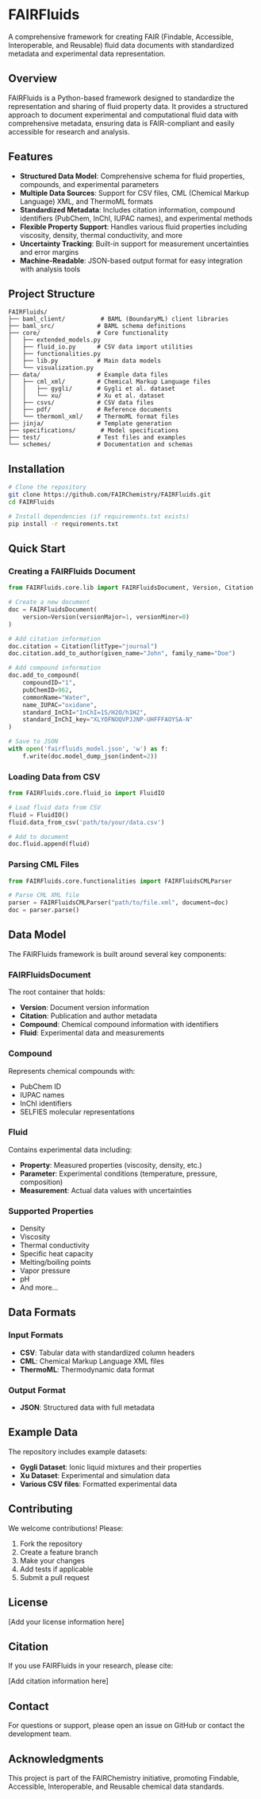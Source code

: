 # FAIRFluids

A comprehensive framework for creating FAIR (Findable, Accessible, Interoperable, and Reusable) fluid data documents with standardized metadata and experimental data representation.

## Overview

FAIRFluids is a Python-based framework designed to standardize the representation and sharing of fluid property data. It provides a structured approach to document experimental and computational fluid data with comprehensive metadata, ensuring data is FAIR-compliant and easily accessible for research and analysis.

## Features

- **Structured Data Model**: Comprehensive schema for fluid properties, compounds, and experimental parameters
- **Multiple Data Sources**: Support for CSV files, CML (Chemical Markup Language) XML, and ThermoML formats
- **Standardized Metadata**: Includes citation information, compound identifiers (PubChem, InChI, IUPAC names), and experimental methods
- **Flexible Property Support**: Handles various fluid properties including viscosity, density, thermal conductivity, and more
- **Uncertainty Tracking**: Built-in support for measurement uncertainties and error margins
- **Machine-Readable**: JSON-based output format for easy integration with analysis tools

## Project Structure

```
FAIRFluids/
├── baml_client/          # BAML (BoundaryML) client libraries
├── baml_src/            # BAML schema definitions
├── core/                # Core functionality
│   ├── extended_models.py
│   ├── fluid_io.py      # CSV data import utilities
│   ├── functionalities.py
│   ├── lib.py           # Main data models
│   └── visualization.py
├── data/                # Example data files
│   ├── cml_xml/         # Chemical Markup Language files
│   │   ├── gygli/       # Gygli et al. dataset
│   │   └── xu/          # Xu et al. dataset
│   ├── csvs/            # CSV data files
│   ├── pdf/             # Reference documents
│   └── thermoml_xml/    # ThermoML format files
├── jinja/               # Template generation
├── specifications/       # Model specifications
├── test/                # Test files and examples
└── schemes/             # Documentation and schemas
```

## Installation

```bash
# Clone the repository
git clone https://github.com/FAIRChemistry/FAIRFluids.git
cd FAIRFluids

# Install dependencies (if requirements.txt exists)
pip install -r requirements.txt
```

## Quick Start

### Creating a FAIRFluids Document

```python
from FAIRFluids.core.lib import FAIRFluidsDocument, Version, Citation

# Create a new document
doc = FAIRFluidsDocument(
    version=Version(versionMajor=1, versionMinor=0)
)

# Add citation information
doc.citation = Citation(litType="journal")
doc.citation.add_to_author(given_name="John", family_name="Doe")

# Add compound information
doc.add_to_compound(
    compoundID="1",
    pubChemID=962,
    commonName="Water",
    name_IUPAC="oxidane",
    standard_InChI="InChI=1S/H2O/h1H2",
    standard_InChI_key="XLYOFNOQVPJJNP-UHFFFAOYSA-N"
)

# Save to JSON
with open('fairfluids_model.json', 'w') as f:
    f.write(doc.model_dump_json(indent=2))
```

### Loading Data from CSV

```python
from FAIRFluids.core.fluid_io import FluidIO

# Load fluid data from CSV
fluid = FluidIO()
fluid.data_from_csv('path/to/your/data.csv')

# Add to document
doc.fluid.append(fluid)
```

### Parsing CML Files

```python
from FAIRFluids.core.functionalities import FAIRFluidsCMLParser

# Parse CML XML file
parser = FAIRFluidsCMLParser("path/to/file.xml", document=doc)
doc = parser.parse()
```

## Data Model

The FAIRFluids framework is built around several key components:

### FAIRFluidsDocument
The root container that holds:
- **Version**: Document version information
- **Citation**: Publication and author metadata
- **Compound**: Chemical compound information with identifiers
- **Fluid**: Experimental data and measurements

### Compound
Represents chemical compounds with:
- PubChem ID
- IUPAC names
- InChI identifiers
- SELFIES molecular representations

### Fluid
Contains experimental data including:
- **Property**: Measured properties (viscosity, density, etc.)
- **Parameter**: Experimental conditions (temperature, pressure, composition)
- **Measurement**: Actual data values with uncertainties

### Supported Properties
- Density
- Viscosity
- Thermal conductivity
- Specific heat capacity
- Melting/boiling points
- Vapor pressure
- pH
- And more...

## Data Formats

### Input Formats
- **CSV**: Tabular data with standardized column headers
- **CML**: Chemical Markup Language XML files
- **ThermoML**: Thermodynamic data format

### Output Format
- **JSON**: Structured data with full metadata

## Example Data

The repository includes example datasets:
- **Gygli Dataset**: Ionic liquid mixtures and their properties
- **Xu Dataset**: Experimental and simulation data
- **Various CSV files**: Formatted experimental data

## Contributing

We welcome contributions! Please:
1. Fork the repository
2. Create a feature branch
3. Make your changes
4. Add tests if applicable
5. Submit a pull request

## License

[Add your license information here]

## Citation

If you use FAIRFluids in your research, please cite:

[Add citation information here]

## Contact

For questions or support, please open an issue on GitHub or contact the development team.

## Acknowledgments

This project is part of the FAIRChemistry initiative, promoting Findable, Accessible, Interoperable, and Reusable chemical data standards.
